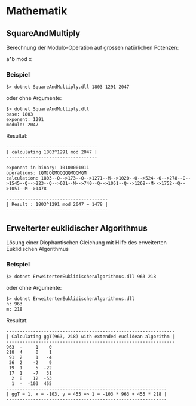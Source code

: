 # Mathematik
## SquareAndMultiply
Berechnung der Modulo-Operation auf grossen natürlichen Potenzen:

a^b  mod x

### Beispiel

```
$> dotnet SquareAndMultiply.dll 1803 1291 2047
```
oder ohne Argumente:
```
$> dotnet SquareAndMultiply.dll
base: 1803
exponent: 1291
modulo: 2047
```

Resultat:

```
----------------------------------
| calculating 1803^1291 mod 2047 |
----------------------------------

exponent in binary: 10100001011
operations: (QM)QQMQQQQQMQQMQM
calculation: 1803--Q-->173--Q-->1271--M-->1020--Q-->524--Q-->278--Q-->1545--Q-->223--Q-->601--M-->740--Q-->1051--Q-->1268--M-->1752--Q-->1051--M-->1478

--------------------------------------
| Result : 1803^1291 mod 2047 = 1478 |
--------------------------------------
```

## Erweiterter euklidischer Algorithmus
Lösung einer Diophantischen Gleichung mit Hilfe des erweiterten Euklidischen Algorithmus

### Beispiel

```
$> dotnet ErweiterterEuklidischerAlgorithmus.dll 963 218
```
oder ohne Argumente:
```
$> dotnet ErweiterterEuklidischerAlgorithmus.dll
n: 963
m: 218
```

Resultat:

```
---------------------------------------------------------------
| Calculating ggT(963, 218) with extended euclidean algorithm |
---------------------------------------------------------------
963  -     1    0
218  4     0    1
 91  2     1   -4
 36  2    -2    9
 19  1     5  -22
 17  1    -7   31
  2  8    12  -53
  1  -  -103  455
------------------------------------------------------------
| ggT = 1, x = -103, y = 455 => 1 = -103 * 963 + 455 * 218 |
------------------------------------------------------------

```
